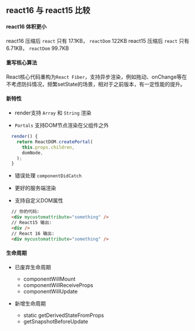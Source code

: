 ## react16 与 react15 比较

#### react16 体积更小

 react16 压缩后 `react` 只有 17.1KB， `reactDom` 122KB
 react15 压缩后 `react` 只有 6.71KB， `reactDom` 99.7KB

 #### 重写核心算法 

 React核心代码重构为`React Fiber`，支持异步渲染，例如拖动、onChange等在不考虑防抖情况，频繁setState的场景，相对于之前版本，有一定性能的提升。

#### 新特性

- render支持 `Array` 和 `String` 渲染

- `Portals` 支持DOM节点渲染在父组件之外

```javascript
  render() {
    return ReactDOM.createPortal(
      this.props.children,
      domNode,
    );
  }
```

- 错误处理 `componentDidCatch`

- 更好的服务端渲染

- 支持自定义DOM属性

```html
  // 你的代码:
  <div mycustomattribute="something" />
  // React15 输出:
  <div />
  // React 16 输出:
  <div mycustomattribute="something" />
```

#### 生命周期

- 已废弃生命周期
  - componentWillMount
  - componentWillReceiveProps
  - componentWillUpdate

- 新增生命周期
  - static getDerivedStateFromProps
  - getSnapshotBeforeUpdate